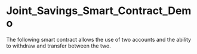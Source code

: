 # Joint_Savings_Smart_Contract_Demo
The following smart contract allows the use of two accounts and the ability to withdraw and transfer between the two.
